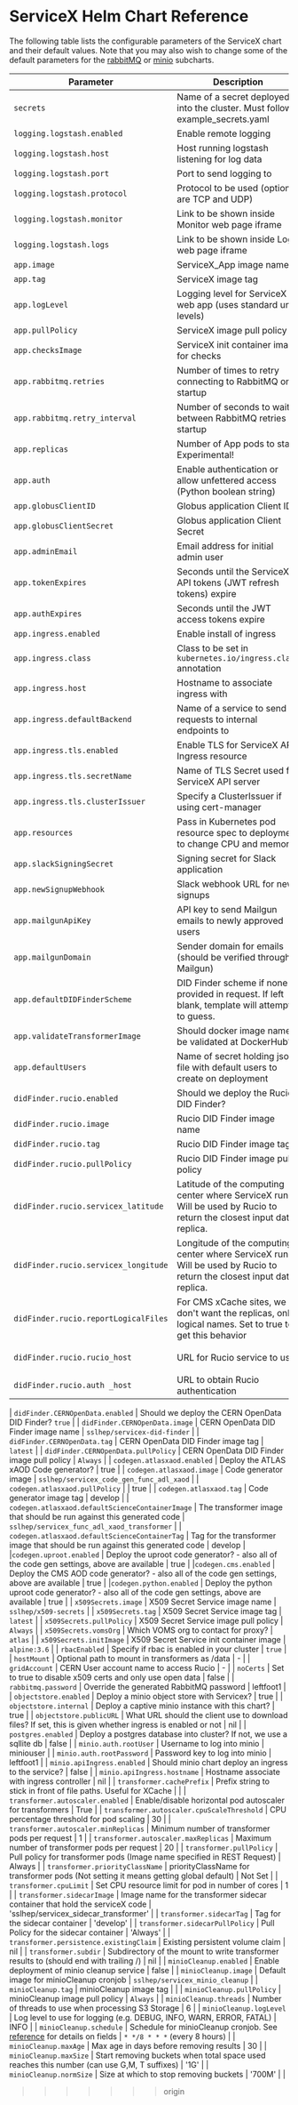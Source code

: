 <!-- @format -->

# ServiceX Helm Chart Reference

The following table lists the configurable parameters of the ServiceX chart and
their default values. Note that you may also wish to change some of the default
parameters for the [rabbitMQ](https://github.com/bitnami/charts/tree/master/bitnami/rabbitmq) or [minio](https://github.com/minio/charts) subcharts.

| Parameter                                  | Description                                                                                                                                                         | Default                                        |
|--------------------------------------------|---------------------------------------------------------------------------------------------------------------------------------------------------------------------|------------------------------------------------|
| `secrets`                                  | Name of a secret deployed into the cluster. Must follow example_secrets.yaml                                                                                        | -                                              |
| `logging.logstash.enabled`                 | Enable remote logging                                                                                                                                               | true                                           |
| `logging.logstash.host`                    | Host running logstash listening for log data                                                                                                                        | `servicex.atlas-ml.org`                        |
| `logging.logstash.port`                    | Port to send logging to                                                                                                                                             | 5959                                           |
| `logging.logstash.protocol`                | Protocol to be used (options are TCP and UDP)                                                                                                                       | TCP                                            |
| `logging.logstash.monitor`                 | Link to be shown inside Monitor web page iframe                                                                                                                     | UC Kibana dashboard                            |
| `logging.logstash.logs`                    | Link to be shown inside Logs web page iframe                                                                                                                        | UC Kibana dashboard                            |
| `app.image`                                | ServiceX_App image name                                                                                                                                             | `sslhep/servicex_app`                          |
| `app.tag`                                  | ServiceX image tag                                                                                                                                                  | `latest`                                       |
| `app.logLevel`                             | Logging level for ServiceX web app (uses standard unix levels)                                                                                                      | `WARNING`                                      |
| `app.pullPolicy`                           | ServiceX image pull policy                                                                                                                                          | `Always`                                       |
| `app.checksImage`                          | ServiceX init container image for checks                                                                                                                            | `ncsa/checks:latest`                           |
| `app.rabbitmq.retries`                     | Number of times to retry connecting to RabbitMQ on startup                                                                                                          | 12                                             |
| `app.rabbitmq.retry_interval`              | Number of seconds to wait between RabbitMQ retries on startup                                                                                                       | 10                                             |
| `app.replicas`                             | Number of App pods to start. Experimental!                                                                                                                          | 1                                              |
| `app.auth`                                 | Enable authentication or allow unfettered access (Python boolean string)                                                                                            | `false`                                        |
| `app.globusClientID`                       | Globus application Client ID                                                                                                                                        | -                                              |
| `app.globusClientSecret`                   | Globus application Client Secret                                                                                                                                    | -                                              |
| `app.adminEmail`                           | Email address for initial admin user                                                                                                                                | <admin@example.com>                              |
| `app.tokenExpires`                         | Seconds until the ServiceX API tokens (JWT refresh tokens) expire                                                                                                   | False (never)                                  |
| `app.authExpires`                          | Seconds until the JWT access tokens expire                                                                                                                          | 21600 (six hours)                              |
| `app.ingress.enabled`                      | Enable install of ingress                                                                                                                                           | false                                          |
| `app.ingress.class`                        | Class to be set in `kubernetes.io/ingress.class` annotation                                                                                                         | nginx                                          |
| `app.ingress.host`                         | Hostname to associate ingress with                                                                                                                                  | servicex.ssl-hep.org                           |
| `app.ingress.defaultBackend`               | Name of a service to send requests to internal endpoints to                                                                                                         | default-http-backend                           |
| `app.ingress.tls.enabled`                  | Enable TLS for ServiceX API Ingress resource                                                                                                                        | false                                          |
| `app.ingress.tls.secretName`               | Name of TLS Secret used for ServiceX API server                                                                                                                     | `{{.Release.Name}}-app-tls`                    |
| `app.ingress.tls.clusterIssuer`            | Specify a ClusterIssuer if using cert-manager                                                                                                                       | -                                              |
| `app.resources`                            | Pass in Kubernetes pod resource spec to deployment to change CPU and memory                                                                                         | { }                                            |
| `app.slackSigningSecret`                   | Signing secret for Slack application                                                                                                                                | -                                              |
| `app.newSignupWebhook`                     | Slack webhook URL for new signups                                                                                                                                   | -                                              |
| `app.mailgunApiKey`                        | API key to send Mailgun emails to newly approved users                                                                                                              | -                                              |
| `app.mailgunDomain`                        | Sender domain for emails (should be verified through Mailgun)                                                                                                       | -                                              |
| `app.defaultDIDFinderScheme`               | DID Finder scheme if none provided in request. If left blank, template will attempt to guess.                                                                       | -                                              |
| `app.validateTransformerImage`             | Should docker image name be validated at DockerHub?                                                                                                                 | `true`                                         |
 | `app.defaultUsers`                         | Name of secret holding json file with default users to create on deployment                                                                                         | -                                              |
| `didFinder.rucio.enabled`                  | Should we deploy the Rucio DID Finder?                                                                                                                              | `true`                                         |
| `didFinder.rucio.image`                    | Rucio DID Finder image name                                                                                                                                         | `sslhep/servicex-did-finder`                   |
| `didFinder.rucio.tag`                      | Rucio DID Finder image tag                                                                                                                                          | `latest`                                       |
| `didFinder.rucio.pullPolicy`               | Rucio DID Finder image pull policy                                                                                                                                  | `Always`                                       |
| `didFinder.rucio.servicex_latitude`        | Latitude of the computing center where ServiceX runs. Will be used by Rucio to return the closest input data replica.                                               | 41.78                                          |
| `didFinder.rucio.servicex_longitude`       | Longitude of the computing center where ServiceX runs. Will be used by Rucio to return the closest input data replica.                                              | -87.7                                          |
| `didFinder.rucio.reportLogicalFiles`       | For CMS xCache sites, we don't want the replicas, only logical names. Set to true to get this behavior                                                              | false                                          |
| `didFinder.rucio.rucio_host`               | URL for Rucio service to use                                                                                                                                        | `https://voatlasrucio-server-prod.cern.ch:443` |
| `didFinder.rucio.auth _host`               | URL to obtain Rucio authentication                                                                                                                                  | `https://atlas-rucio-auth.cern.ch:443`   |

| `didFinder.CERNOpenData.enabled`           | Should we deploy the CERN OpenData DID Finder? `true`                                                                                                               |
| `didFinder.CERNOpenData.image`             | CERN OpenData DID Finder image name                                                                                                                                 | `sslhep/servicex-did-finder`                   |
| `didFinder.CERNOpenData.tag`               | CERN OpenData DID Finder image tag                                                                                                                                  | `latest`                                       |
| `didFinder.CERNOpenData.pullPolicy`        | CERN OpenData DID Finder image pull policy                                                                                                                          | `Always`                                       |
| `codegen.atlasxaod.enabled`          | Deploy the ATLAS xAOD Code generator?                                                                                                                               | true                                           |
| `codegen.atlasxaod.image`            | Code generator image                                                                                                                                                | `sslhep/servicex_code_gen_func_adl_xaod`       |
| `codegen.atlasxaod.pullPolicy`       |                                                                                                                                                                     | true                                           |
| `codegen.atlasxaod.tag`              | Code generator image tag                                                                                                                                            | develop                                        |
| `codegen.atlasxaod.defaultScienceContainerImage`   | The transformer image that should be run against this generated code                                                                                                | `sslhep/servicex_func_adl_xaod_transformer`      |
| `codegen.atlasxaod.defaultScienceContainerTag`     | Tag for the transformer image that should be run against this generated code                                                                                        | develop                                        |
|`codegen.uproot.enabled`              | Deploy the uproot code generator? - also all of the code gen settings, above are available                                                                          | true                                                   |
|`codegen.cms.enabled`                 | Deploy the CMS AOD code generator? - also all of the code gen settings, above are available                                                                         | true                                                   |
|`codegen.python.enabled`              | Deploy the python uproot code generator? - also all of the code gen settings, above are available                                                                   | true                                                   |
| `x509Secrets.image`                        | X509 Secret Service image name                                                                                                                                      | `sslhep/x509-secrets`                          |
| `x509Secrets.tag`                          | X509 Secret Service image tag                                                                                                                                       | `latest`                                       |
| `x509Secrets.pullPolicy`                   | X509 Secret Service image pull policy                                                                                                                               | `Always`                                       |
| `x509Secrets.vomsOrg`                      | Which VOMS org to contact for proxy?                                                                                                                                | `atlas`                                        |
| `x509Secrets.initImage`                    | X509 Secret Service init container image                                                                                                                            | `alpine:3.6`                                   |
| `rbacEnabled`                              | Specify if rbac is enabled in your cluster                                                                                                                          | `true`                                         |
| `hostMount`                                | Optional path to mount in transformers as /data                                                                                                                     | -                                              |
| `gridAccount`                              | CERN User account name to access Rucio                                                                                                                              | -                                              |
| `noCerts`                                  | Set to true to disable x509 certs and only use open data                                                                                                            | false                                          |
| `rabbitmq.password`                        | Override the generated RabbitMQ password                                                                                                                            | leftfoot1                                      |
| `objectstore.enabled`                      | Deploy a minio object store with Servicex?                                                                                                                          | true                                           |
| `objectstore.internal`                     | Deploy a captive minio instance with this chart?                                                                                                                    | true                                           |
| `objectstore.publicURL`                    | What URL should the client use to download files? If set, this is given whether ingress is enabled or not                                                           | nil                                            |
| `postgres.enabled`                         | Deploy a postgres database into cluster? If not, we use a sqllite db                                                                                                | false                                          |
| `minio.auth.rootUser`                      | Username to log into minio                                                                                                                                          | miniouser                                      |
| `minio.auth.rootPassword`                  | Password key to log into minio                                                                                                                                      | leftfoot1                                      |
| `minio.apiIngress.enabled`                 | Should minio chart deploy an ingress to the service?                                                                                                                | false                                          |
| `minio.apiIngress.hostname`                | Hostname associate with ingress controller                                                                                                                          | nil                                            |
| `transformer.cachePrefix`              | Prefix string to stick in front of file paths. Useful for XCache                                                                                                    |                                                |
| `transformer.autoscaler.enabled`           | Enable/disable horizontal pod autoscaler for transformers                                                                                                           | True                                           |
| `transformer.autoscaler.cpuScaleThreshold` | CPU percentage threshold for pod scaling                                                                                                                            | 30                                             |
| `transformer.autoscaler.minReplicas`       | Minimum number of transformer pods per request                                                                                                                      | 1                                              |
| `transformer.autoscaler.maxReplicas`       | Maximum number of transformer pods per request                                                                                                                      | 20                                             |
| `transformer.pullPolicy`                   | Pull policy for transformer pods (Image name specified in REST Request)                                                                                             | Always                                         |
| `transformer.priorityClassName`            | priorityClassName for transformer pods (Not setting it means getting global default)                                                                                | Not Set                                        |
| `transformer.cpuLimit`                     | Set CPU resource limit for pod in number of cores                                                                                                                   | 1                                              |
| `transformer.sidecarImage`                 | Image name for the transformer sidecar container that hold the serviceX code                                                                                        | 'sslhep/servicex_sidecar_transformer'          |
| `transformer.sidecarTag`                   | Tag for the sidecar container                                                                                                                                       | 'develop'                                      |
| `transformer.sidecarPullPolicy`            | Pull Policy for the sidecar container                                                                                                                               | 'Always'                                       |
| `transformer.persistence.existingClaim`    | Existing persistent volume claim                                                                                                                                    | nil                                            |
| `transformer.subdir`                       | Subdirectory of the mount to write transformer results to (should end with trailing /)                                                                              | nil                                            |
| `minioCleanup.enabled`                     | Enable deployment of minio cleanup service                                                                                                                          | false                                          |
| `minioCleanup.image`                       | Default image for minioCleanup cronjob                                                                                                                              | `sslhep/servicex_minio_cleanup`                |
| `minioCleanup.tag`                         | minioCleanup image tag                                                                                                                                              |                                                |
| `minioCleanup.pullPolicy`                  | minioCleanup image pull policy                                                                                                                                      | `Always`                                       |
| `minioCleanup.threads`                     | Number of threads to use when processing S3 Storage                                                                                                                 | 6                                              |
| `minioCleanup.logLevel`                    | Log level to use for logging (e.g. DEBUG, INFO, WARN, ERROR,  FATAL)                                                                                                | INFO                                           |
| `minioCleanup.schedule`                    | Schedule for minioCleanup cronjob. See [reference](https://kubernetes.io/docs/concepts/workloads/controllers/cron-jobs/#cron-schedule-syntax) for details on fields | `* */8 * * *` (every 8 hours)                  |
| `minioCleanup.maxAge`                      | Max age in days before removing results                                                                                                                             | 30                                             |
| `minioCleanup.maxSize`                     | Start removing buckets when total space used reaches this number  (can use G,M, T suffixes)                                                                         | '1G'                                           |
| `minioCleanup.normSize`                    | Size at which to stop removing buckets                                                                                                                              | '700M'                                         |                                                |
>>>>>>> origin
